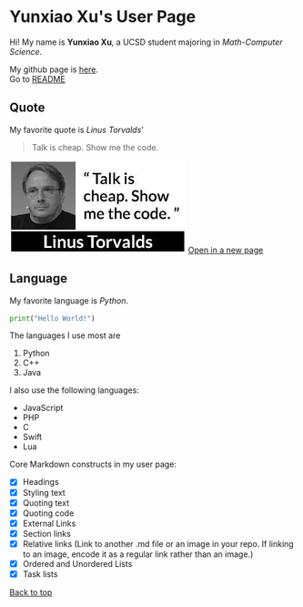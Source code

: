 # Yunxiao Xu's User Page

Hi! My name is **Yunxiao Xu**, a UCSD student majoring in *Math-Computer Science*.

My github page is [here](https://github.com/YunxiaoXu/).  
Go to  [README](./README.md)

## Quote

My favorite quote is *Linus Torvalds*'
> Talk is cheap. Show me the code.

![Quote](/quote.jpeg)
[Open in a new page](./quote.jpeg)

## Language

My favorite language is *Python*.
```python
print("Hello World!")
```

The languages I use most are
1. Python
2. C++
3. Java

I also use the following languages:
- JavaScript
- PHP
- C
- Swift
- Lua

Core Markdown constructs in my user page:
  - [x] Headings
  - [x] Styling text
  - [x] Quoting text
  - [x] Quoting code
  - [x] External Links
  - [x] Section links
  - [x] Relative links (Link to another .md file or an image in your repo. If linking to an image, encode it as a regular link rather than an image.)
  - [x] Ordered and Unordered Lists
  - [x] Task lists

[Back to top](#yunxiao-xus-user-page)

